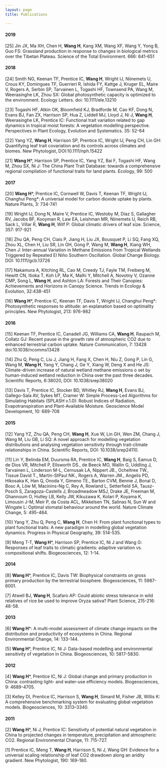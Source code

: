 ```yaml
---
layout: page
title: Publications

---
```


#### 2019

[25] Jin JX, Ma XH, Chen H, **Wang H**, Kang XM, Wang XF, Wang Y, Yong B, Guo FS: Grassland production in response to changes in biological metrics over the Tibetan Plateau. Science of the Total Environment. 666: 641-651

#### 2018

[24] Smith NG, Keenan TF, Prentice IC, **Wang H**, Wright IJ, Niinemets U, Crous KY, Domingues TF, Guerrieri R, Ishida FY, Kattge J, Kruger EL, Maire V, Rogers A, Serbin SP, Tarvainen L, Togashi HF, Townsend PA, Wang M, Weerasinghe LK, Zhou SX: Global photosynthetic capacity is optimized to the environment. Ecology Letters. doi: 10.1111/ele.13210

[23] Togashi HF, Atkin OK, Bloomfield KJ, Bradforde M, Cao KF, Dong N, Evans BJ, Fan ZX, Harrison SP, Hua Z, Liddell MJ, Lloyd J, Ni J, **Wang H**, Weerasinghe LK, Prentice IC: Functional trait variation related to gap dynamics in tropical moist forests: A vegetation modelling perspective. Perspectives in Plant Ecology, Evolution and Systematics. 35: 52-64

[22] Yang YZ, **Wang H**, Harrison SP, Prentice IC, Wright IJ, Peng CH, Lin GH: Quantifying leaf trait covariation and its controls across climates and biomes. New Phytologist, DOI:10.1111/nph.15422

[21] **Wang H***, Harrison SP, Prentice IC, Yang YZ, Bai F, Togashi HF, Wang M, Zhou SX, Ni J: The China Plant Trait Database: towards a comprehensive regional compilation of functional traits for land plants. Ecology, 99: 500 

#### 2017

[20] **Wang H***, Prentice IC, Cornwell W, Davis T, Keenan TF, Wright IJ, Changhui Peng*: A universal model for carbon dioxide uptake by plants. Nature Plants, 3: 734-741

[19] Wright IJ, Dong N, Maire V, Prentice IC, Westoby M, Díaz S, Gallagher RV, Jacobs BF, Kooyman R, Law EA, Leishman MR, Niinemets U, Reich RB, Sack L, Villar R, **Wang H**, Wilf P: Global climatic drivers of leaf size. Science, 357: 917-921 

[18] Zhu QA, Peng CH, Ciais P, Jiang H, Liu JX, Bousquet P, Li SQ, Fang XQ, Zhou XL, Chen H, Liu SR, Lin GH, Gong P, Wang M, **Wang H**, Xiang WH, Chen J: Inter-annual Variation in Methane Emissions from Tropical Wetlands Triggered by Repeated El Niño Southern Oscillation. Global Change Biology. DOI: 10.1111/gcb.13726 

[17] Nakamura A, Kitching RL, Cao M, Creedy TJ, Fayle TM, Freiberg M, Hewitt CN, Itioka T, Koh LP, Ma K, Malhi Y, Mitchell A, Novotny V, Ozanne CMP, Song L, **Wang H**, and Ashton LA: Forests and Their Canopies: Achievements and Horizons in Canopy Science. Trends in Ecology & Evolution, 32:438-451 

[16] **Wang H***, Prentice IC, Keenan TF, Davis T, Wright IJ, Changhui Peng*: Photosynthetic responses to altitude: an explanation based on optimality principles. New Phytologist, 213: 976-982 

#### 2016

[15] Keenan TF, Prentice IC, Canadell JG, Williams CA, **Wang H**, Raupach M, Collatz GJ: Recent pause in the growth rate of atmospheric CO2 due to enhanced terrestrial carbon uptake. Nature Communication, 7: 13428 doi:10.1038/ncomms13428 

[14] Zhu Q, Peng C, Liu J, Jiang H, Fang X, Chen H, Niu Z, Gong P, Lin G, Wang M, **Wang H**, Yang Y, Chang J, Ge Y, Xiang W, Deng X and He JS: Climate-driven increase of natural wetland methane emissions o set by human-induced wetland reduction in China over the past three decades. Scientific Reports, 6:38020, DOI: 10.1038/srep38020 

[13] Davis T, Prentice IC, Stocker BD, Whitley RJ, **Wang H**, Evans BJ, Gallego-Sala AV, Sykes MT, Cramer W: Simple Process-Led Algorithms for Simulating Habitats (SPLASH v.1.0): Robust Indices of Radiation, Evapotranspiration and Plant-Available Moisture. Geoscience Model Development, 10: 689-708 

#### 2015

[12] Yang YZ, Zhu QA, Peng CH, **Wang H**, Xue W, Lin GH, Wen ZM, Chang J, Wang M, Liu GB, Li SQ: A novel approach for modelling vegetation distributions and analysing vegetation sensitivity through trait-climate relationships in China. Scientific Reports, DOI: 10.1038/srep24110.

[11] Lin Y, Belinda EM, Duursma RA, Prentice IC, **Wang H**, Baig S, Eamus D, de Dios VR, Mitchell P, Ellsworth DS., de Beeck MO, Wallin G, Uddling J, Tarvainen L, Linderson M-L, Cernusak LA, Nippert JB., Ocheltree TW., Tissue David T., Martin-StPaul NK., Rogers A, Warren JM., Angelis PD, Hikosaka K, Han Q, Onoda Y, Gimeno TE., Barton CVM, Bennie J, Bonal D, Bosc A, Löw M, Macinins-Ng C, Rey A, Rowland L, Setterfield SA, Tausz-Posch S, Zaragoza-Castells J, Broadmeadow MSJ, Drake JE, Freeman M, Ghannoum O, Hutley LB, Kelly JW, Kikuzawa K, Kolari P, Koyama K, Limousin J-M, Meir P, da Costa ACL, Mikkelsen TN, Salinas N, Sun W and Wingate L: Optimal stomatal behaviour around the world. Nature Climate Change, 5: 495-464. 

[10] Yang Y, Zhu Q, Peng C, **Wang H**, Chen H: From plant functional types to plant functional traits: A new paradigm in modelling global vegetation dynamics. Progress in Physical Geography, 39: 514-535. 

[9] Meng T-T, **Wang H***, Harrison SP, Prentice IC, Ni J and Wang G: Responses of leaf traits to climatic gradients: adaptive variation vs. compositional shifts. Biogeosciences, 12: 1-14. 

#### 2014

[8] **Wang H***, Prentice IC, Davis TW: Biophysical constraints on gross primary production by the terrestrial biosphere. Biogeosciences, 11: 5987-6001. 

[7] Atwell BJ, **Wang H**, Scafaro AP: Could abiotic stress tolerance in wild relatives of rice be used to improve Oryza sativa? Plant Science, 215-216: 48-58.

#### 2013

[6] **Wang H***: A multi-model assessment of climate change impacts on the distribution and productivity of ecosystems in China. Regional Environmental Change, 14: 133-144. 

[5] **Wang H***, Prentice IC, Ni J: Data-based modelling and environmental sensitivity of vegetation in China. Biogeosciences, 10: 5817-5830.

#### 2012

[4] **Wang H***, Prentice IC, Ni J: Global change and primary production in China: contrasting light- and water-use efficiency models. Biogeosciences, 9: 4689-4705.

[3] Kelley DI, Prentice IC, Harrison S, **Wang H**, Simard M, Fisher JB, Willis K: A comprehensive benchmarking system for evaluating global vegetation models. Biogeosciences, 10: 3313–3340. 

#### 2011

[2] **Wang H***, Ni J, Prentice IC: Sensitivity of potential natural vegetation in China to projected changes in temperature, precipitation and atmospheric CO2. Regional Environmental Change, 11: 715-727. 

[1] Prentice IC, Meng T, **Wang H**, Harrison S, Ni J, Wang GH: Evidence for a universal scaling relationship of leaf CO2 drawdown along an aridity gradient. New Phytologist, 190: 169-180. 
